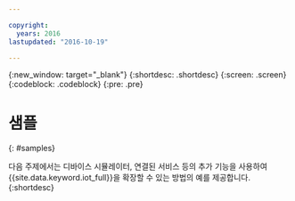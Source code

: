 ```yaml
---

copyright:
  years: 2016
lastupdated: "2016-10-19"

---
```


{:new_window: target="_blank"}
{:shortdesc: .shortdesc}
{:screen: .screen}
{:codeblock: .codeblock}
{:pre: .pre}

# 샘플
{: #samples}

다음 주제에서는 디바이스 시뮬레이터, 연결된 서비스 등의 추가 기능을 사용하여 {{site.data.keyword.iot_full}}을 확장할 수 있는 방법의 예를 제공합니다.
{:shortdesc}

